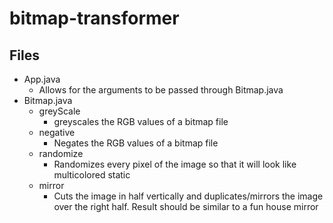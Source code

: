 # bitmap-transformer

## Files
- App.java
  - Allows for the arguments to be passed through Bitmap.java
- Bitmap.java
  - greyScale
    - greyscales the RGB values of a bitmap file
  - negative
    - Negates the RGB values of a bitmap file
  - randomize
    - Randomizes every pixel of the image so that it will look like multicolored static
  - mirror
    - Cuts the image in half vertically and duplicates/mirrors the image over the right half.  Result should be similar to a fun house mirror
